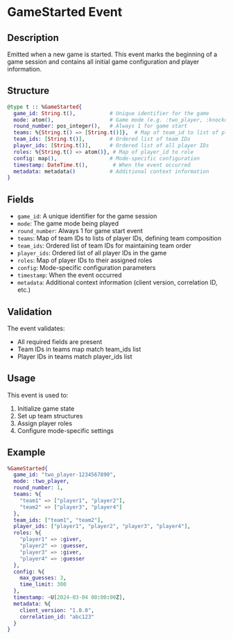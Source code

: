 # GameStarted Event

## Description
Emitted when a new game is started. This event marks the beginning of a game session and contains all initial game configuration and player information.

## Structure
```elixir
@type t :: %GameStarted{
  game_id: String.t(),           # Unique identifier for the game
  mode: atom(),                  # Game mode (e.g. :two_player, :knockout, :race)
  round_number: pos_integer(),   # Always 1 for game start
  teams: %{String.t() => [String.t()]},  # Map of team_id to list of player_ids
  team_ids: [String.t()],        # Ordered list of team IDs
  player_ids: [String.t()],      # Ordered list of all player IDs
  roles: %{String.t() => atom()}, # Map of player_id to role
  config: map(),                 # Mode-specific configuration
  timestamp: DateTime.t(),        # When the event occurred
  metadata: metadata()           # Additional context information
}
```

## Fields
- `game_id`: A unique identifier for the game session
- `mode`: The game mode being played
- `round_number`: Always 1 for game start event
- `teams`: Map of team IDs to lists of player IDs, defining team composition
- `team_ids`: Ordered list of team IDs for maintaining team order
- `player_ids`: Ordered list of all player IDs in the game
- `roles`: Map of player IDs to their assigned roles
- `config`: Mode-specific configuration parameters
- `timestamp`: When the event occurred
- `metadata`: Additional context information (client version, correlation ID, etc.)

## Validation
The event validates:
- All required fields are present
- Team IDs in teams map match team_ids list
- Player IDs in teams match player_ids list

## Usage
This event is used to:
1. Initialize game state
2. Set up team structures
3. Assign player roles
4. Configure mode-specific settings

## Example
```elixir
%GameStarted{
  game_id: "two_player-1234567890",
  mode: :two_player,
  round_number: 1,
  teams: %{
    "team1" => ["player1", "player2"],
    "team2" => ["player3", "player4"]
  },
  team_ids: ["team1", "team2"],
  player_ids: ["player1", "player2", "player3", "player4"],
  roles: %{
    "player1" => :giver,
    "player2" => :guesser,
    "player3" => :giver,
    "player4" => :guesser
  },
  config: %{
    max_guesses: 3,
    time_limit: 300
  },
  timestamp: ~U[2024-03-04 00:00:00Z],
  metadata: %{
    client_version: "1.0.0",
    correlation_id: "abc123"
  }
}
``` 